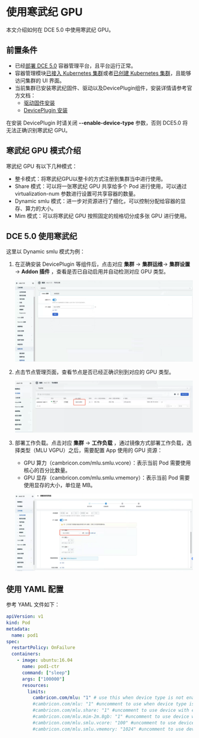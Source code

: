 # 使用寒武纪 GPU

本文介绍如何在 DCE 5.0 中使用寒武纪 GPU。

## 前置条件

- 已经[部署 DCE 5.0](../../../../install/index.md) 容器管理平台，且平台运行正常。
- 容器管理模块[已接入 Kubernetes 集群](../../clusters/integrate-cluster.md)或者[已创建 Kubernetes 集群](../../clusters/create-cluster.md)，且能够访问集群的 UI 界面。
- 当前集群已安装寒武纪固件、驱动以及DevicePlugin组件，安装详情请参考官方文档：
    - [驱动固件安装](https://www.cambricon.com/docs/sdk_1.15.0/driver_5.10.22/user_guide/index.html)
    - [DevicePlugin 安装](https://github.com/Cambricon/cambricon-k8s-device-plugin/blob/master/device-plugin/README.md)
    
在安装 DevicePlugin 时请关闭 **--enable-device-type** 参数，否则 DCE5.0 将无法正确识别寒武纪 GPU。

## 寒武纪 GPU 模式介绍

寒武纪 GPU 有以下几种模式：

- 整卡模式：将寒武纪GPU以整卡的方式注册到集群当中进行使用。
- Share 模式：可以将一张寒武纪 GPU 共享给多个 Pod 进行使用，可以通过 virtualization-num 参数进行设置可共享容器的数量。
- Dynamic smlu 模式：进一步对资源进行了细化，可以控制分配给容器的显存、算力的大小。
- Mim 模式：可以将寒武纪 GPU 按照固定的规格切分成多张 GPU 进行使用。

## DCE 5.0 使用寒武纪

这里以 Dynamic smlu 模式为例：

1. 在正确安装 DevicePlugin 等组件后，点击对应 **集群** -> **集群运维**-> **集群设置** -> **Addon 插件** ，查看是否已自动启用并自动检测对应 GPU 类型。
  
    ![mlu类型](../images/mlu1.PNG)

1. 点击节点管理页面，查看节点是否已经正确识别到对应的 GPU 类型。
  
    ![节点列表](../images/mlu2.png)

1. 部署工作负载。点击对应 **集群** -> **工作负载** ，通过镜像方式部署工作负载，选择类型（MLU VGPU）之后，需要配置 App 使用的 GPU 资源：

    - GPU 算力（cambricon.com/mlu.smlu.vcore）：表示当前 Pod 需要使用核心的百分比数量。
    - GPU 显存（cambricon.com/mlu.smlu.vmemory）：表示当前 Pod 需要使用显存的大小，单位是 MB。
    
    ![使用mlu](../images/mlu3.png)

## 使用 YAML 配置

参考 YAML 文件如下：

```yaml
apiVersion: v1  
kind: Pod  
metadata:  
  name: pod1  
spec:  
  restartPolicy: OnFailure  
  containers:  
    - image: ubuntu:16.04  
      name: pod1-ctr  
      command: ["sleep"]  
      args: ["100000"]  
      resources:  
        limits:  
          cambricon.com/mlu: "1" # use this when device type is not enabled, else delete this line.  
          #cambricon.com/mlu: "1" #uncomment to use when device type is enabled  
          #cambricon.com/mlu.share: "1" #uncomment to use device with env-share mode  
          #cambricon.com/mlu.mim-2m.8gb: "1" #uncomment to use device with mim mode  
          #cambricon.com/mlu.smlu.vcore: "100" #uncomment to use device with mim mode  
          #cambricon.com/mlu.smlu.vmemory: "1024" #uncomment to use device with mim mode
```

